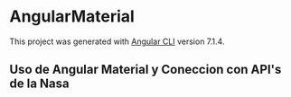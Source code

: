 # AngularMaterial

This project was generated with [Angular CLI](https://github.com/angular/angular-cli) version 7.1.4.

## Uso de Angular Material y Coneccion con API's de la Nasa


